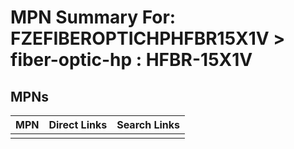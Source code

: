 



# MPN Summary For: FZEFIBEROPTICHPHFBR15X1V > fiber-optic-hp : HFBR-15X1V

## MPNs
  

|MPN|Direct Links|Search Links|
| :--- | :--- | :--- |
||||
